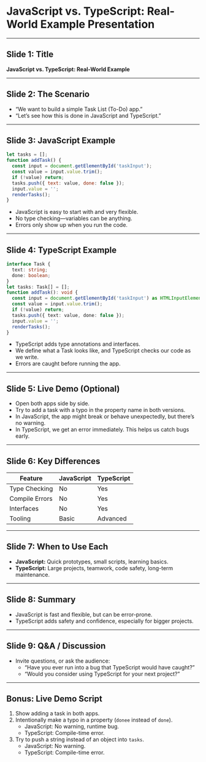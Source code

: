 # JavaScript vs. TypeScript: Real-World Example Presentation

---

## Slide 1: Title
**JavaScript vs. TypeScript: Real-World Example**

---

## Slide 2: The Scenario
- “We want to build a simple Task List (To-Do) app.”
- “Let’s see how this is done in JavaScript and TypeScript.”

---

## Slide 3: JavaScript Example
```js
let tasks = [];
function addTask() {
  const input = document.getElementById('taskInput');
  const value = input.value.trim();
  if (!value) return;
  tasks.push({ text: value, done: false });
  input.value = '';
  renderTasks();
}
```
- JavaScript is easy to start with and very flexible.
- No type checking—variables can be anything.
- Errors only show up when you run the code.

---

## Slide 4: TypeScript Example
```ts
interface Task {
  text: string;
  done: boolean;
}
let tasks: Task[] = [];
function addTask(): void {
  const input = document.getElementById('taskInput') as HTMLInputElement;
  const value = input.value.trim();
  if (!value) return;
  tasks.push({ text: value, done: false });
  input.value = '';
  renderTasks();
}
```
- TypeScript adds type annotations and interfaces.
- We define what a Task looks like, and TypeScript checks our code as we write.
- Errors are caught before running the app.

---

## Slide 5: Live Demo (Optional)
- Open both apps side by side.
- Try to add a task with a typo in the property name in both versions.
- In JavaScript, the app might break or behave unexpectedly, but there’s no warning.
- In TypeScript, we get an error immediately. This helps us catch bugs early.

---

## Slide 6: Key Differences
| Feature         | JavaScript      | TypeScript         |
|-----------------|----------------|--------------------|
| Type Checking   | No             | Yes                |
| Compile Errors  | No             | Yes                |
| Interfaces      | No             | Yes                |
| Tooling         | Basic          | Advanced           |

---

## Slide 7: When to Use Each
- **JavaScript:** Quick prototypes, small scripts, learning basics.
- **TypeScript:** Large projects, teamwork, code safety, long-term maintenance.

---

## Slide 8: Summary
- JavaScript is fast and flexible, but can be error-prone.
- TypeScript adds safety and confidence, especially for bigger projects.

---

## Slide 9: Q&A / Discussion
- Invite questions, or ask the audience:
  - “Have you ever run into a bug that TypeScript would have caught?”
  - “Would you consider using TypeScript for your next project?”

---

## Bonus: Live Demo Script
1. Show adding a task in both apps.
2. Intentionally make a typo in a property (`donee` instead of `done`).
   - JavaScript: No warning, runtime bug.
   - TypeScript: Compile-time error.
3. Try to push a string instead of an object into `tasks`.
   - JavaScript: No warning.
   - TypeScript: Compile-time error.
